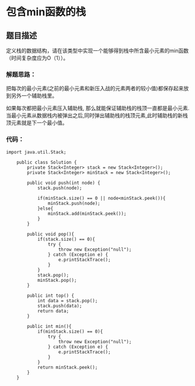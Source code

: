 # 包含min函数的栈

## 题目描述
定义栈的数据结构，请在该类型中实现一个能够得到栈中所含最小元素的min函数（时间复杂度应为O（1））。


### 解题思路：
把每次的最小元素(之前的最小元素和新压入战的元素两者的较小值)都保存起来放到另外一个辅助栈里。

如果每次都把最小元素压入辅助栈, 那么就能保证辅助栈的栈顶一直都是最小元素.当最小元素从数据栈内被弹出之后,同时弹出辅助栈的栈顶元素,此时辅助栈的新栈顶元素就是下一个最小值。


### 代码：


```
import java.util.Stack;

    public class Solution {
        private Stack<Integer> stack = new Stack<Integer>();
        private Stack<Integer> minStack = new Stack<Integer>();

        public void push(int node) {
            stack.push(node);

            if(minStack.size() == 0 || node<minStack.peek()){
                minStack.push(node);
            }else{
                minStack.add(minStack.peek());
            }
        }

        public void pop(){
            if(stack.size() == 0){
                try {
                    throw new Exception("null");
                } catch (Exception e) {
                    e.printStackTrace();
                }
            }
            stack.pop();
            minStack.pop();
        }

        public int top() {
            int data = stack.pop();
            stack.push(data);
            return data;
        }

        public int min(){
            if(minStack.size() == 0){
                try {
                    throw new Exception("null");
                } catch (Exception e) {
                    e.printStackTrace();
                }
            }
            return minStack.peek();
        }
    }

```